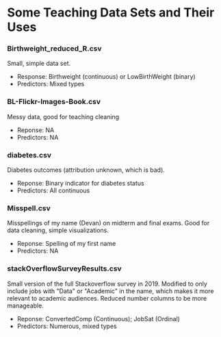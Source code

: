 # Some Teaching Data Sets and Their Uses 

### Birthweight_reduced_R.csv

Small, simple data set.

- Response: Birthweight (continuous) or LowBirthWeight (binary)
- Predictors: Mixed types


### BL-Flickr-Images-Book.csv

Messy data, good for teaching cleaning

- Reponse: NA
- Predictors: NA


### diabetes.csv

Diabetes outcomes (attribution unknown, which is bad).

- Reponse: Binary indicator for diabetes status
- Predictors: All continuous


### Misspell.csv

Misspellings of my name (Devan) on midterm and final exams. Good for data cleaning, simple visualizations.

- Reponse: Spelling of my first name 
- Predictors: NA



### stackOverflowSurveyResults.csv

Small version of the full Stackoverflow survey in 2019. Modified to only include jobs with "Data" or "Academic" in the name, which makes it more relevant to academic audiences. Reduced number columns to be more manageable.

- Reponse: ConvertedComp (Continuous); JobSat (Ordinal)
- Predictors: Numerous, mixed types
